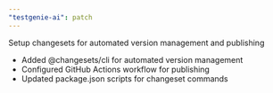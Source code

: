 ```yaml
---
"testgenie-ai": patch
---
```


Setup changesets for automated version management and publishing

- Added @changesets/cli for automated version management
- Configured GitHub Actions workflow for publishing
- Updated package.json scripts for changeset commands
